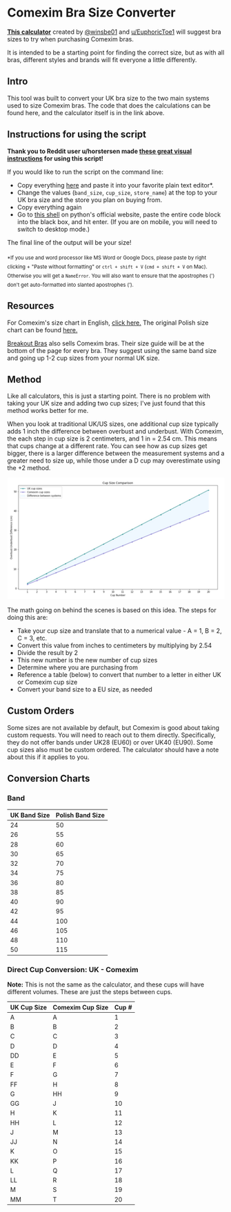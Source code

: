 # Comexim Bra Size Converter 

[**This calculator**](http://comeximcalc.herokuapp.com/) created by [@winsbe01](https://github.com/winsbe01) and [u/EuphoricToe1](https://www.reddit.com/user/EuphoricToe1) will suggest bra sizes to try when purchasing Comexim bras. 

It is intended to be a starting point for finding the correct size, but as with all bras, different styles and brands will fit everyone a little differently.

## Intro

This tool was built to convert your UK bra size to the two main systems used to size Comexim bras. The code that does the calculations can be found here, and the calculator itself is in the link above.

## Instructions for using the script 

**Thank you to Reddit user u/horstersen made [these great visual instructions](https://imgur.com/a/dqyuuOR) for using this script!**

If you would like to run the script on the command line:

* Copy everything [here](https://github.com/mathandplants/comexim/blob/main/calculator.py) and paste it into your favorite plain text editor\*. 
* Change the values (`band_size`, `cup_size`, `store_name`) at the top to your UK bra size and the store you plan on buying from.
* Copy everything again
* Go to [this shell](https://www.python.org/shell/) on python's official website, paste the entire code block into the black box, and hit enter. (If you are on mobile, you will need to switch to desktop mode.)

The final line of the output will be your size!

<sub>\*If you use and word processor like MS Word or Google Docs, please paste by right clicking + "Paste without formatting" or `ctrl + shift + V` (`cmd + shift + V` on Mac). Otherwise you will get a `NameError`. You will also want to ensure that the apostrophes (') don't get auto-formatted into slanted apostrophes (’).</sub>

## Resources

For Comexim's size chart in English, [click here.](https://www.comexim.pl/en/content/6-sprawdz-rozmiar) The original Polish size chart can be found [here.](https://www.comexim.pl/pl/content/6-sprawdz-rozmiar)

[Breakout Bras](https://www.breakoutbras.com/collections/underwire/comexim) also sells Comexim bras. Their size guide will be at the bottom of the page for every bra. They suggest using the same band size and going up 1-2 cup sizes from your normal UK size.

## Method

Like all calculators, this is just a starting point. There is no problem with taking your UK size and adding two cup sizes; I've just found that this method works better for me.

When you look at traditional UK/US sizes, one additional cup size typically adds 1 inch the difference between overbust and underbust. With Comexim, the each step in cup size is 2 centimeters, and 1 in = 2.54 cm. This means that cups change at a different rate. You can see how as cup sizes get bigger, there is a larger difference between the measurement systems and a greater need to size up, while those under a D cup may overestimate using the +2 method.

![Comparison](https://github.com/mathandplants/comexim/blob/project-info/comexim_cup_difference_cm.jpg)

The math going on behind the scenes is based on this idea. The steps for doing this are:

* Take your cup size and translate that to a numerical value - A = 1, B = 2, C = 3, etc.
* Convert this value from inches to centimeters by multiplying by 2.54
* Divide the result by 2
* This new number is the new number of cup sizes
* Determine where you are purchasing from 
* Reference a table (below) to convert that number to a letter in either UK or Comexim cup size
* Convert your band size to a EU size, as needed

## Custom Orders

Some sizes are not available by default, but Comexim is good about taking custom requests. You will need to reach out to them directly. Specifically, they do not offer bands under UK28 (EU60) or over UK40 (EU90). Some cup sizes also must be custom ordered. The calculator should have a note about this if it applies to you.

## Conversion Charts

### Band
<table>
<thead>
<tr>
<th>UK Band Size</th>
<th>Polish Band Size</th>
</tr>
</thead>
 <tbody>
  <tr> 
  <td>24</td>
  <td>50</td>
  </tr>
  
  <tr>
  <td>26</td>
  <td>55</td>
  </tr>
  
  <tr>
  <td>28</td>
  <td>60</td>
  </tr>
  
  <tr>
  <td>30</td>
  <td>65</td>
  </tr>
  
  <tr>
  <td>32</td>
  <td>70</td>
  </tr>
  
  <tr>
  <td>34</td>
  <td>75</td>
  </tr>
  
  <tr>
  <td>36</td>
  <td>80</td>
  </tr>
  
  <tr>
  <td>38</td>
  <td>85</td>
  </tr>
  
  <tr>
  <td>40</td>
  <td>90</td>
  </tr>
  
  <tr>
  <td>42</td>
  <td>95</td>
  </tr>
  
  <tr>
  <td>44</td>
  <td>100</td>
  </tr>
  
  <tr>
  <td>46</td>
  <td>105</td>
  </tr>
  
  <tr>
  <td>48</td>
  <td>110</td>
  </tr>
  
  <tr>
  <td>50</td>
  <td>115</td>
  </tr>
  
</tbody>
</table>

### Direct Cup Conversion: UK - Comexim

**Note:** This is not the same as the calculator, and these cups will have different volumes. These are just the steps between cups.

<table>
<thead>
<tr>
<th>UK Cup Size</th>
<th>Comexim Cup Size</th>
<th>Cup #</th>
</tr>
</thead>
 <tbody>
  <tr> 
  <td>A</td>
  <td>A</td>
  <td>1</td>
  </tr>
  
  <tr>
  <td>B</td>
  <td>B</td>
  <td>2</td>
  </tr>
  
  <tr>
  <td>C</td>
  <td>C</td>
  <td>3</td>
  </tr>
  
  <tr>
  <td>D</td>
  <td>D</td>
  <td>4</td>
  </tr>
  
  <tr>
  <td>DD</td>
  <td>E</td>
  <td>5</td>
  </tr>
  
  <tr>
  <td>E</td>
  <td>F</td>
  <td>6</td>
  </tr>
  
  <tr>
  <td>F</td>
  <td>G</td>
  <td>7</td>
  </tr>
  
  <tr>
  <td>FF</td>
  <td>H</td>
  <td>8</td>
  </tr>
  
  <tr>
  <td>G</td>
  <td>HH</td>
  <td>9</td>
  </tr>
  
  <tr>
  <td>GG</td>
  <td>J</td>
  <td>10</td>
  </tr>
  
  <tr>
  <td>H</td>
  <td>K</td>
  <td>11</td>
  </tr>
  
  <tr>
  <td>HH</td>
  <td>L</td>
  <td>12</td>
  </tr>
  
  <tr>
  <td>J</td>
  <td>M</td>
  <td>13</td>
  </tr>
  
  <tr>
  <td>JJ</td>
  <td>N</td>
  <td>14</td>
  </tr>
  
  <tr>
  <td>K</td>
  <td>O</td>
  <td>15</td>
  </tr>
  
  <tr>
  <td>KK</td>
  <td>P</td>
  <td>16</td>
  </tr>
  
  <tr>
  <td>L</td>
  <td>Q</td>
  <td>17</td>
  </tr>
  
  <tr>
  <td>LL</td>
  <td>R</td>
  <td>18</td>
  </tr>
  
  <tr>
  <td>M</td>
  <td>S</td>
  <td>19</td>
  </tr>
  
  <tr>
  <td>MM</td>
  <td>T</td>
  <td>20</td>
  </tr>
  
</tbody>
</table>
